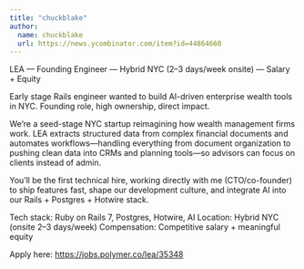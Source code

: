 ```yaml
---
title: "chuckblake"
author:
  name: chuckblake
  url: https://news.ycombinator.com/item?id=44864660
---
```


<JobNavigation />

LEA — Founding Engineer — Hybrid NYC (2–3 days&#x2F;week onsite) — Salary + Equity

Early stage Rails engineer wanted to build AI-driven enterprise wealth tools in NYC. Founding role, high ownership, direct impact.

We’re a seed-stage NYC startup reimagining how wealth management firms work. LEA extracts structured data from complex financial documents and automates workflows—handling everything from document organization to pushing clean data into CRMs and planning tools—so advisors can focus on clients instead of admin.

You’ll be the first technical hire, working directly with me (CTO&#x2F;co-founder) to ship features fast, shape our development culture, and integrate AI into our Rails + Postgres + Hotwire stack.

Tech stack: Ruby on Rails 7, Postgres, Hotwire, AI
Location: Hybrid NYC (onsite 2–3 days&#x2F;week)
Compensation: Competitive salary + meaningful equity

Apply here: <a href="https:&#x2F;&#x2F;jobs.polymer.co&#x2F;lea&#x2F;35348" rel="nofollow">https:&#x2F;&#x2F;jobs.polymer.co&#x2F;lea&#x2F;35348</a>
<JobApplication />
